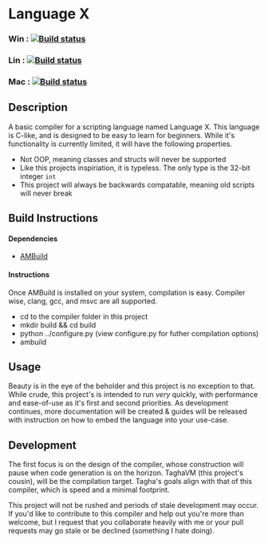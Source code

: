 # Language X 
### Win : [![Build status](https://ci.appveyor.com/api/projects/status/xe77ex6oxl497xjm/branch/master?svg=true)](https://ci.appveyor.com/project/Headline22/compiler/branch/master)

### Lin : [![Build status](https://ci.appveyor.com/api/projects/status/jmyjt6k511y0xqdy?svg=true)](https://ci.appveyor.com/project/Headline22/compiler-xoo5i)

### Mac : [![Build status](https://travis-ci.org/Headline/compiler.svg?branch=master)](https://travis-ci.org/Headline/compiler)

## Description
A basic compiler for a scripting language named Language X. This language is C-like, and is designed to be easy to learn for beginners. While it's functionality is currently limited, it will have the following properties.

- Not OOP, meaning classes and structs will never be supported
- Like this projects inspiriation, it is typeless. The only type is the 32-bit integer `int`
- This project will always be backwards compatable, meaning old scripts will never break

## Build Instructions
#### Dependencies
 - [AMBuild](https://github.com/alliedmodders/ambuild)
#### Instructions
Once AMBuild is installed on your system, compilation is easy. Compiler wise, clang, gcc, and msvc are all supported.
- cd to the compiler folder in this project
- mkdir build && cd build
- python ../configure.py (view configure.py for futher compilation options)
- ambuild

## Usage
Beauty is in the eye of the beholder and this project is no exception to that. While crude, this project's is intended to run *very* quickly, with performance and ease-of-use as it's first and second priorities. As development continues, more documentation will be created & guides will be released with instruction on how to embed the language into your use-case.

## Development
The first focus is on the design of the compiler, whose construction will pause when code generation is on the horizon. TaghaVM (this project's cousin), will be the compilation target. Tagha's goals align with that of this compiler, which is speed and a minimal footprint. 

This project will not be rushed and periods of stale development may occur. If you'd like to contribute to this compiler and help out you're more than welcome, but I request that you collaborate heavily with me or your pull requests may go stale or be declined (something I hate doing). 
